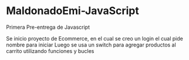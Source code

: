 # MaldonadoEmi-JavaScript


Primera Pre-entrega de Javascript

Se inicio proyecto de Ecommerce, en el cual se creo un login el cual pide nombre para iniciar
Luego se usa un switch para agregar productos al carrito utilizando funciones y bucles
